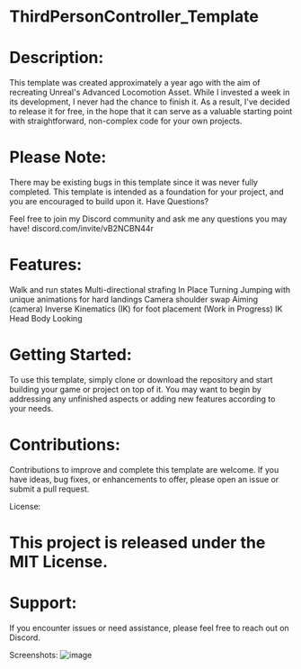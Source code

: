 # ThirdPersonController_Template

# Description:

This template was created approximately a year ago with the aim of recreating Unreal's Advanced Locomotion Asset. While I invested a week in its development, I never had the chance to finish it. As a result, I've decided to release it for free, in the hope that it can serve as a valuable starting point with straightforward, non-complex code for your own projects.

# Please Note:

There may be existing bugs in this template since it was never fully completed.
This template is intended as a foundation for your project, and you are encouraged to build upon it.
Have Questions?

Feel free to join my Discord community and ask me any questions you may have!
discord.com/invite/vB2NCBN44r

# Features:

Walk and run states
Multi-directional strafing
In Place Turning
Jumping with unique animations for hard landings
Camera shoulder swap
Aiming (camera)
Inverse Kinematics (IK) for foot placement (Work in Progress)
IK Head Body Looking

# Getting Started:

To use this template, simply clone or download the repository and start building your game or project on top of it. You may want to begin by addressing any unfinished aspects or adding new features according to your needs.

# Contributions:

Contributions to improve and complete this template are welcome. If you have ideas, bug fixes, or enhancements to offer, please open an issue or submit a pull request.

License:

# This project is released under the MIT License.

# Support:

If you encounter issues or need assistance, please feel free to reach out on Discord.

Screenshots:
![image](https://github.com/AlexRak2/ThirdPersonController_Template/assets/56671393/c1a68e6a-a41d-4694-a793-8b4759f202c3)
